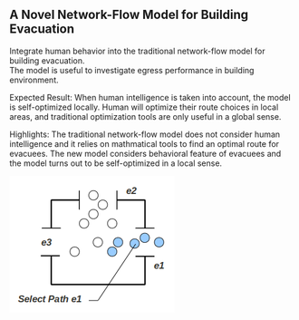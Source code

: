 ## A Novel Network-Flow Model for Building Evacuation

Integrate human behavior into the traditional network-flow model for building evacuation.  
The model is useful to investigate egress performance in building environment.  

Expected Result: When human intelligence is taken into account, the model is self-optimized locally.  Human will optimize their route choices in local areas, and traditional optimization tools are only useful in a global sense.  

Highlights: The traditional network-flow model does not consider human intelligence and it relies on mathmatical tools to find an optimal route for evacuees.  The new model considers behavioral feature of evacuees and the model turns out to be self-optimized in a local sense.   

![](https://github.com/godisreal/Evac-Network-Flow/blob/master/wayfinding.png)

